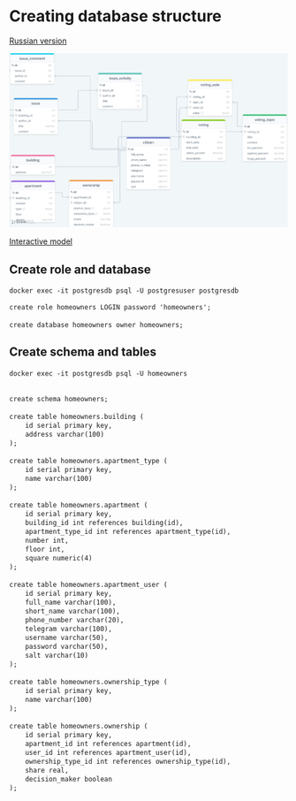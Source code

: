 # Creating database structure

[Russian version](README_ru.md)

![Database model](../02-indexes-constraints/database-model-02.png)

[Interactive model](https://drawsql.app/community-services/diagrams/community-of-building-owners/)

## Create role and database
```shell
docker exec -it postgresdb psql -U postgresuser postgresdb
```
```postgresql
create role homeowners LOGIN password 'homeowners';

create database homeowners owner homeowners;
```

## Create schema and tables
```shell
docker exec -it postgresdb psql -U homeowners
```
```postgresql

create schema homeowners;

create table homeowners.building (
    id serial primary key,
    address varchar(100)
);

create table homeowners.apartment_type (
    id serial primary key,
    name varchar(100)
);

create table homeowners.apartment (
    id serial primary key,
    building_id int references building(id),
    apartment_type_id int references apartment_type(id),
    number int,
    floor int,
    square numeric(4)
);

create table homeowners.apartment_user (
    id serial primary key,
    full_name varchar(100),
    short_name varchar(100),
    phone_number varchar(20),
    telegram varchar(100),
    username varchar(50),
    password varchar(50),
    salt varchar(10)
);

create table homeowners.ownership_type (
    id serial primary key,
    name varchar(100)
);

create table homeowners.ownership (
    id serial primary key,
    apartment_id int references apartment(id),
    user_id int references apartment_user(id),
    ownership_type_id int references ownership_type(id),
    share real,
    decision_maker boolean
);
```